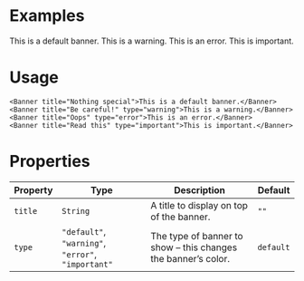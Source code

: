 # Examples

<Banner title="Nothing special">This is a default banner.</Banner>
<Banner title="Be careful!" type="warning">This is a warning.</Banner>
<Banner title="Oops" type="error">This is an error.</Banner>
<Banner title="Read this" type="important">This is important.</Banner>

# Usage

```
<Banner title="Nothing special">This is a default banner.</Banner>
<Banner title="Be careful!" type="warning">This is a warning.</Banner>
<Banner title="Oops" type="error">This is an error.</Banner>
<Banner title="Read this" type="important">This is important.</Banner>
```

# Properties

Property | Type | Description | Default
---|---|---|---
`title` | `String` | A title to display on top of the banner. | `""`
`type` | `"default"`, `"warning"`, `"error"`, `"important"` | The type of banner to show – this changes the banner’s color. | `default`